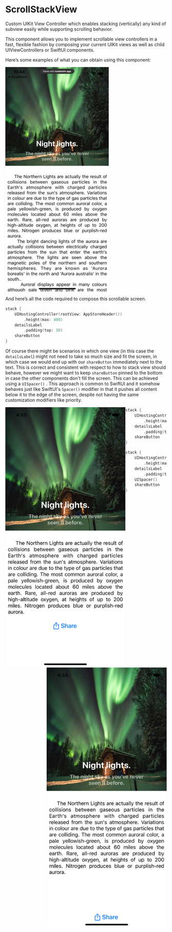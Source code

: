 # ScrollStackView
 Custom UIKit View Controller which enables stacking (vertically) any kind of subview easily while supporting scrolling behavior.

This component allows you to implement scrollable view controllers in a fast, flexible fashion by composing your current UIKit views as well as child UIViewControllers or SwiftUI components.

Here’s some examples of what you can obtain using this component:

<img align="center" src="https://github.com/VladIacobIonut/ScrollStackView/blob/main/Assets/scroll_1.gif"/>

And here’s all the code required to compose this scrollable screen. 

```swift
stack {
    UIHostingController(rootView: AppStoreHeader())
        .height(max: 400)
    detailsLabel
        .padding(top: 30)
    shareButton
}
```

Of course there might be scenarios in which one view (in this case the ```detailsLabel```) might not need to take so much size and fit the screen, in which case we would end up with our ```shareButton```  immediately next to the text. This is correct and consistent with respect to how to stack view should behave, however we might want to keep ```shareButton``` pinned to the bottom in case the other components don't fill the screen. This can be achieved using a ```UISpacer()``` . This approach is common to SwiftUI and it somehow behaves just like SwiftUI's ```Spacer()``` modifier in that it pushes all content below it to the edge of the screen, despite not having the same customization modifiers like priority.

<img align="left" src="https://github.com/VladIacobIonut/ScrollStackView/blob/main/Assets/woutspacer.png" width = "375" height = "812"/>

<img align="right" src="https://github.com/VladIacobIonut/ScrollStackView/blob/main/Assets/wspacer.png" width = "375" height = "812"/>

<p align="left">

```swift
stack {
    UIHostingController(rootView: AppStoreHeader())
        .height(max: 400)
    detailsLabel
        .padding(top: 30)
    shareButton
}
```
</p>

<p align="right">

```swift
stack {
    UIHostingController(rootView: AppStoreHeader())
        .height(max: 400)
    detailsLabel
        .padding(top: 30)
    UISpacer()
    shareButton
}
```
</p>
